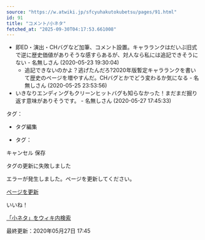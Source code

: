 ```yaml
---
source: "https://w.atwiki.jp/sfcyuhakutokubetsu/pages/91.html"
id: 91
title: "コメント/小ネタ"
fetched_at: "2025-09-30T04:17:53.661008"
---
```


* 即ED・演出・CHバグなど加筆、コメント設置。キャラランクはだいぶ旧式で逆に歴史価値がありそうな感すらあるが、対人なら私には追記できそうにない - 名無しさん (2020-05-23 19:30:04)
  * 追記できないのかよ？逃げたんだろ?2020年版暫定キャラランクを書いて歴史のページを増やすんだ。CHバグとかでどう変わるか気になる - 名無しさん (2020-05-25 23:53:56)
* いきなりエンディングもクリーンヒットバグも知らなかった！まだまだ掘り返す意味がありそうです。 - 名無しさん (2020-05-27 17:45:33)

タグ：

+ タグ編集

* タグ：

キャンセル
保存

タグの更新に失敗しました

エラーが発生しました。ページを更新してください。

[ページを更新](https://w.atwiki.jp/sfcyuhakutokubetsu/pages/91.html)

いいね！

[「小ネタ」をウィキ内検索](https://w.atwiki.jp//w.atwiki.jp/sfcyuhakutokubetsu/search?andor=and&keyword=%E5%B0%8F%E3%83%8D%E3%82%BF)

最終更新：2020年05月27日 17:45